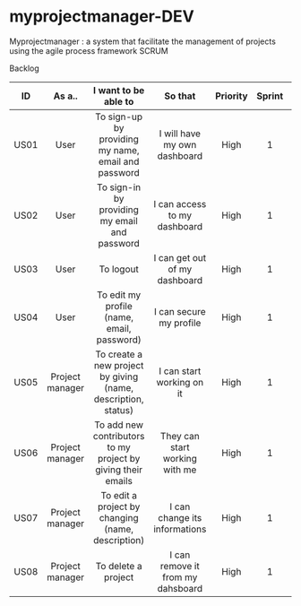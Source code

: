 # myprojectmanager-DEV
Myprojectmanager : a system that facilitate the management of projects using the agile process framework SCRUM  

Backlog

| ID | As a.. | I want to be able to | So that | Priority | Sprint | Status |
| :-: | :-: | :-: | :-: | :-: | :-: | :-: |
| US01 | User | To sign-up by providing my name, email and password  | I will have my own dashboard | High | 1 | TODO |
| US02 | User | To sign-in by providing my email and password  | I can access to my dashboard | High | 1 | TODO |
| US03 | User | To logout | I can get out of my dashboard | High | 1 | TODO |
| US04 | User | To edit my profile (name, email, password)  | I can secure my profile | High | 1 | TODO |
| US05 | Project manager | To create a new project by giving (name, description, status) | I can start working on it | High | 1 | TODO |
| US06 | Project manager | To add new contributors to my project by giving their emails | They can start working with me | High | 1 | TODO |
| US07 | Project manager | To edit a project by changing (name, description) | I can change its informations | High | 1 | TODO |
| US08 | Project manager | To delete a project | I can remove it from my dahsboard | High | 1 | TODO |
